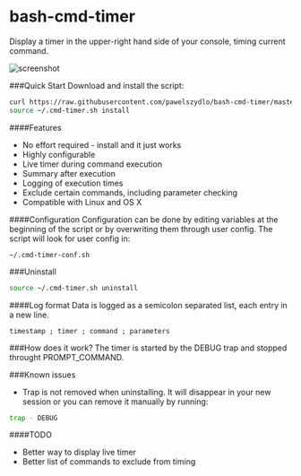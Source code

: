 # bash-cmd-timer
Display a timer in the upper-right hand side of your console, timing current command.

![screenshot](http://i.imgur.com/vcHKBgf.png)

###Quick Start
Download and install the script:
```bash
curl https://raw.githubusercontent.com/pawelszydlo/bash-cmd-timer/master/cmd-timer.sh -o ~/.cmd-timer.sh
source ~/.cmd-timer.sh install
```

####Features
* No effort required - install and it just works
* Highly configurable
* Live timer during command execution
* Summary after execution
* Logging of execution times
* Exclude certain commands, including parameter checking
* Compatible with Linux and OS X


####Configuration 
Configuration can be done by editing variables at the beginning of the script or by overwriting them through user config.
The script will look for user config in:
```
~/.cmd-timer-conf.sh
```


###Uninstall
```bash
source ~/.cmd-timer.sh uninstall
```

####Log format
Data is logged as a semicolon separated list, each entry in a new line.
```
timestamp ; timer ; command ; parameters
```

###How does it work?
The timer is started by the DEBUG trap and stopped throught PROMPT_COMMAND.

###Known issues
* Trap is not removed when uninstalling. It will disappear in your new session or you can remove it manually by running:
```bash
trap - DEBUG
```
####TODO
* Better way to display live timer
* Better list of commands to exclude from timing